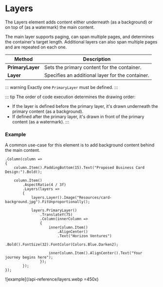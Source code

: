 # Layers

The Layers element adds content either underneath (as a background) or on top of (as a watermark) the main content.

The main layer supports paging, can span multiple pages, and determines the container's target length.
Additional layers can also span multiple pages and are repeated on each one.

| Method           | Description                                      |
|------------------|--------------------------------------------------|
| **PrimaryLayer** | Sets the primary content for the container.      |
| **Layer**        | Specifies an additional layer for the container. |

::: warning
Exactly one `PrimaryLayer` must be defined.
:::

::: tip
The order of code execution determines the drawing order:
- If the layer is defined before the primary layer, it's drawn underneath the primary content (as a background).
- If defined after the primary layer, it's drawn in front of the primary content (as a watermark).
:::


### Example

A common use-case for this element is to add background content behind the main content.

```c#{7-22}
.Column(column =>
{
    column.Item().PaddingBottom(15).Text("Proposed Business Card Design:").Bold();
    
    column.Item()
        .AspectRatio(4 / 3f)
        .Layers(layers =>
        {
            layers.Layer().Image("Resources/card-background.jpg").FitUnproportionally();

            layers.PrimaryLayer()
                .TranslateY(75)
                .Column(innerColumn =>
                {
                    innerColumn.Item()
                        .AlignCenter()
                        .Text("Horizon Ventures")
                        .Bold().FontSize(32).FontColor(Colors.Blue.Darken2);

                    innerColumn.Item().AlignCenter().Text("Your journey begins here");
                });
        });
});
```

![example](/api-reference/layers.webp =450x)
